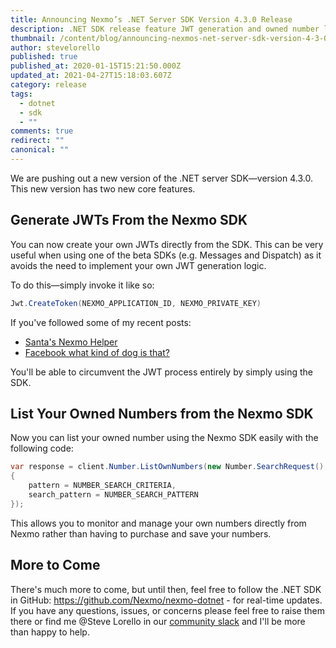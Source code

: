 ```yaml
---
title: Announcing Nexmo’s .NET Server SDK Version 4.3.0 Release
description: .NET SDK release feature JWT generation and owned number listing capabilities
thumbnail: /content/blog/announcing-nexmos-net-server-sdk-version-4-3-0-release-dr/E_NET-SDK-Update_1200x600.png
author: stevelorello
published: true
published_at: 2020-01-15T15:21:50.000Z
updated_at: 2021-04-27T15:18:03.607Z
category: release
tags:
  - dotnet
  - sdk
  - ""
comments: true
redirect: ""
canonical: ""
---
```

We are pushing out a new version of the .NET server SDK—version 4.3.0. This new version has two new core features.

## Generate JWTs From the Nexmo SDK

You can now create your own JWTs directly from the SDK. This can be very useful when using one of the beta SDKs (e.g. Messages and Dispatch) as it avoids the need to implement your own JWT generation logic.

To do this—simply invoke it like so:

```csharp
Jwt.CreateToken(NEXMO_APPLICATION_ID, NEXMO_PRIVATE_KEY)
```

If you've followed some of my recent posts:

* [Santa's Nexmo Helper](https://www.nexmo.com/blog/2019/12/19/santas-nexmo-helper-c-advent-series-dr)
* [Facebook what kind of dog is that?](https://www.nexmo.com/blog/2019/10/31/how-to-add-machine-learning-to-facebook-messenger-dr)

You'll be able to circumvent the JWT process entirely by simply using the SDK.

## List Your Owned Numbers from the Nexmo SDK

Now you can list your owned number using the Nexmo SDK easily with the following code:

```csharp
var response = client.Number.ListOwnNumbers(new Number.SearchRequest() 
{
    pattern = NUMBER_SEARCH_CRITERIA,
    search_pattern = NUMBER_SEARCH_PATTERN
});
```

This allows you to monitor and manage your own numbers directly from Nexmo rather than having to purchase and save your numbers.

## More to Come

There's much more to come, but until then, feel free to follow the .NET SDK in GitHub: https://github.com/Nexmo/nexmo-dotnet - for real-time updates. If you have any questions, issues, or concerns please feel free to raise them there or find me @Steve Lorello in our [community slack](https://developer.nexmo.com/community/slack) and I'll be more than happy to help.